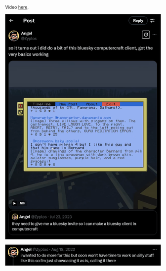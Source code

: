 Video [here](https://twitter.com/Zyplos/status/1692737848032506324).

![Screenshot of the UI](screenshot1.png)

![a quote that says: i wanted to do more for this but soon won't have time to work on silly stuff like this so i'm just showcasing it as is, calling it there](screenshot2.png)